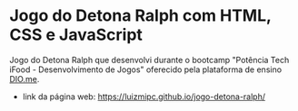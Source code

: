 # Jogo do Detona Ralph com HTML, CSS e JavaScript
 Jogo do Detona Ralph que desenvolvi durante o bootcamp "Potência Tech iFood - Desenvolvimento de Jogos" oferecido pela plataforma de ensino [DIO.me](https://www.dio.me).
 * link da página web: https://luizmipc.github.io/jogo-detona-ralph/
